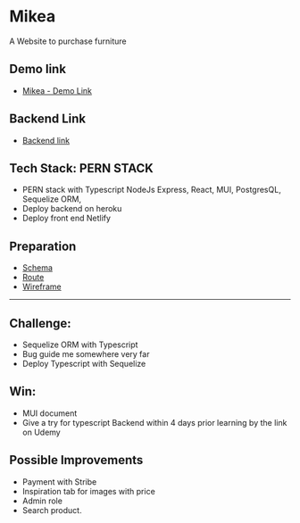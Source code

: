 # Mikea

A Website to purchase furniture

## Demo link

- [Mikea - Demo Link](https://mikea.netlify.app/)

## Backend Link

- [Backend link](https://github.com/Melody-Le/Mikea-BE)

## Tech Stack: PERN STACK

- PERN stack with Typescript NodeJs Express, React, MUI, PostgresQL, Sequelize ORM,
- Deploy backend on heroku
- Deploy front end Netlify

## Preparation

- [Schema](https://app.sqldbm.com/PostgreSQL/Edit/p234722/#)
- [Route](https://docs.google.com/spreadsheets/d/1tlVpViLMk9KHwaxIAti7m5beCwsczXfL/edit?usp=sharing&ouid=101496739868947993019&rtpof=true&sd=true)
- [Wireframe](https://www.figma.com/file/f6EjF5i9CRoN6hIUFdPf9F/Mikea?node-id=7%3A1316)

---

## Challenge:

- Sequelize ORM with Typescript
- Bug guide me somewhere very far
- Deploy Typescript with Sequelize

## Win:

- MUI document
- Give a try for typescript Backend within 4 days prior learning by the link on Udemy

## Possible Improvements

- Payment with Stribe
- Inspiration tab for images with price
- Admin role
- Search product.
